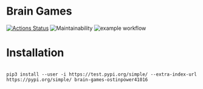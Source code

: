 # Brain Games

[![Actions Status](https://github.com/OstinPower41016/python-project-lvl1/workflows/hexlet-check/badge.svg)](https://github.com/OstinPower41016/python-project-lvl1/actions)  ![Maintainability](https://api.codeclimate.com/v1/badges/a99a88d28ad37a79dbf6/maintainability) ![example workflow](https://github.com/OstinPower41016/python-project-lvl1/actions/workflows/pylint.yml/badge.svg)
# Installation
<code>
pip3 install --user -i https://test.pypi.org/simple/ --extra-index-url https://pypi.org/simple/ brain-games-ostinpower41016
</code>
